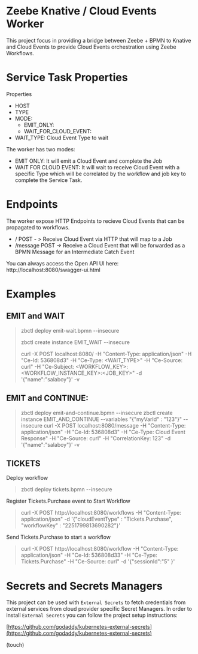 # Zeebe Knative / Cloud Events Worker

This project focus in providing a bridge between Zeebe + BPMN to Knative and Cloud Events to provide Cloud Events orchestration using Zeebe Workflows. 


# Service Task Properties

Properties
- HOST
- TYPE
- MODE: 
  - EMIT_ONLY: 
  - WAIT_FOR_CLOUD_EVENT: 
- WAIT_TYPE: Cloud Event Type to wait 

The worker has two modes:
- EMIT ONLY: It will emit a Cloud Event and complete the Job
- WAIT FOR CLOUD EVENT: It will wait to receive Cloud Event with a specific Type which will be correlated by the workflow and job key to complete the Service Task. 
 

# Endpoints

The worker expose HTTP Endpoints to recieve Cloud Events that can be propagated to workflows. 

- / POST - > Receive Cloud Event via HTTP that will map to a Job
- /message POST -> Receive a Cloud Event that will be forwarded as a BPMN Message for an Intermediate Catch Event 


You can always access the Open API UI here: http://localhost:8080/swagger-ui.html


# Examples

## EMIT and WAIT

> zbctl deploy emit-wait.bpmn --insecure
>
> zbctl create instance EMIT_WAIT  --insecure
>
> curl -X POST localhost:8080/ -H "Content-Type: application/json" -H "Ce-Id: 536808d3" -H "Ce-Type: <WAIT_TYPE>" -H "Ce-Source: curl" -H "Ce-Subject: <WORKFLOW_KEY>:<WORKFLOW_INSTANCE_KEY>:<JOB_KEY>"  -d '{"name":"salaboy"}'  -v
>

## EMIT and CONTINUE:
> zbctl deploy emit-and-continue.bpmn --insecure
> zbctl create instance EMIT_AND_CONTINUE --variables "{\"myVarId\" : \"123\"}" --insecure
>  curl -X POST localhost:8080/message -H "Content-Type: application/json" -H "Ce-Id: 536808d3" -H "Ce-Type: Cloud Event Response" -H "Ce-Source: curl" -H "CorrelationKey: 123" -d '{"name":"salaboy"}'  -v 


## TICKETS
Deploy workflow
> zbctl deploy tickets.bpmn --insecure

Register Tickets.Purchase event to Start Workflow
> curl -X POST http://localhost:8080/workflows -H "Content-Type: application/json" -d '{"cloudEventType" : "Tickets.Purchase", "workflowKey" : "2251799813690282"}'

Send Tickets.Purchase to start a workflow
> curl -X POST http://localhost:8080/workflow -H "Content-Type: application/json" -H "Ce-Id: 536808d33" -H "Ce-Type: Tickets.Purchase" -H "Ce-Source: curl" -d '{"sessionId":"5" }'
             
# Secrets and Secrets Managers

This project can be used with `External Secrets` to fetch credentials from external services from cloud provider specific Secret Managers.
In order to install `External Secrets` you can follow the project setup instructions: 

[https://github.com/godaddy/kubernetes-external-secrets](https://github.com/godaddy/kubernetes-external-secrets)

(touch)
